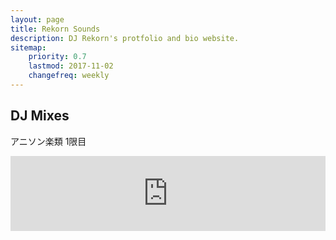 ```yaml
---
layout: page
title: Rekorn Sounds
description: DJ Rekorn's protfolio and bio website.
sitemap:
    priority: 0.7
    lastmod: 2017-11-02
    changefreq: weekly
---
```

<h2>DJ Mixes</h2>

アニソン楽類 1限目
<iframe width="100%" height="120" src="https://www.mixcloud.com/widget/iframe/?hide_cover=1&light=1&feed=%2Furun4m0r1%2F%E3%82%A2%E3%83%8B%E3%82%BD%E3%83%B3%E6%A5%BD%E9%A1%9E1%E9%99%90%E7%9B%AE-dj-rekorn-%E3%82%A2%E3%83%8B%E6%A5%BD%2F" frameborder="0" ></iframe><br>